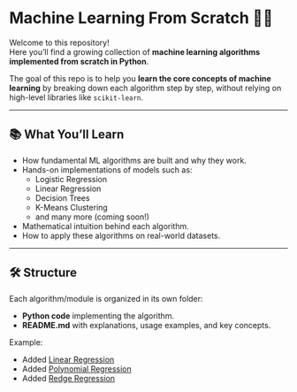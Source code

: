 # Machine Learning From Scratch 🧠✨

Welcome to this repository!  
Here you’ll find a growing collection of **machine learning algorithms implemented from scratch in Python**.  

The goal of this repo is to help you **learn the core concepts of machine learning** by breaking down each algorithm step by step, without relying on high-level libraries like `scikit-learn`.  

---

## 📚 What You’ll Learn
- How fundamental ML algorithms are built and why they work.  
- Hands-on implementations of models such as:
  - Logistic Regression
  - Linear Regression
  - Decision Trees
  - K-Means Clustering
  - and many more (coming soon!)
- Mathematical intuition behind each algorithm.  
- How to apply these algorithms on real-world datasets.  

---

## 🛠️ Structure
Each algorithm/module is organized in its own folder:
- **Python code** implementing the algorithm.  
- **README.md** with explanations, usage examples, and key concepts.  

Example:
- Added [Linear Regression](./linear_regression/README.md)
- Added [Polynomial Regression](./polynomial_regression/README.md)
- Added [Redge Regression](./redge_regression/README.md)
